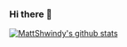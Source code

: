 ### Hi there 👋
[![MattShwindy's github stats](https://github-readme-stats.vercel.app/api?username=MattShwindy)](https://github.com/anuraghazra/github-readme-stats) 
